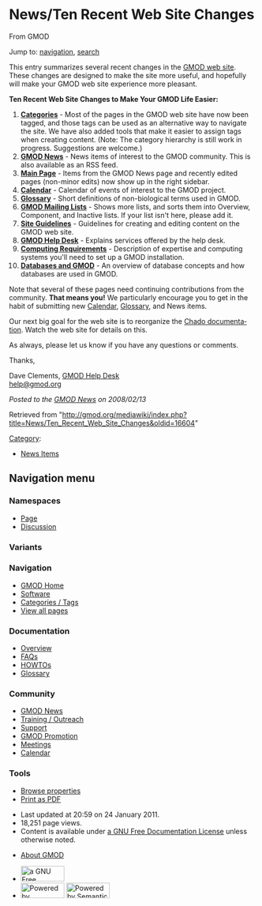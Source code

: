 <div id="mw-page-base" class="noprint">

</div>

<div id="mw-head-base" class="noprint">

</div>

<div id="content" class="mw-body" role="main">

<span id="top"></span>

<div id="mw-js-message" style="display:none;">

</div>



# <span dir="auto">News/Ten Recent Web Site Changes</span>

<div id="bodyContent">

<div id="siteSub">

From GMOD

</div>

<div id="contentSub">

</div>

<div id="jump-to-nav" class="mw-jump">

Jump to: [navigation](#mw-navigation), [search](#p-search)

</div>

<div id="mw-content-text" class="mw-content-ltr" lang="en" dir="ltr">

This entry summarizes several recent changes in the [GMOD web
site](../Main_Page "Main Page"). These changes are designed to make the
site more useful, and hopefully will make your GMOD web site experience
more pleasant.

**Ten Recent Web Site Changes to Make Your GMOD Life Easier:**

1.  **[Categories](../Categories "Categories")** - Most of the pages in
    the GMOD web site have now been tagged, and those tags can be used
    as an alternative way to navigate the site. We have also added tools
    that make it easier to assign tags when creating content. (Note: The
    category hierarchy is still work in progress. Suggestions are
    welcome.)
2.  **[GMOD News](../GMOD_News "GMOD News")** - News items of interest
    to the GMOD community. This is also available as an RSS feed.
3.  **[Main Page](../Main_Page "Main Page")** - Items from the GMOD News
    page and recently edited pages (non-minor edits) now show up in the
    right sidebar.
4.  **[Calendar](../Calendar "Calendar")** - Calendar of events of
    interest to the GMOD project.
5.  **[Glossary](../Glossary "Glossary")** - Short definitions of
    non-biological terms used in GMOD.
6.  **[GMOD Mailing
    Lists](../GMOD_Mailing_Lists "GMOD Mailing Lists")** - Shows more
    lists, and sorts them into Overview, Component, and Inactive lists.
    If your list isn't here, please add it.
7.  **[Site Guidelines](../Site_Guidelines "Site Guidelines")** -
    Guidelines for creating and editing content on the GMOD web site.
8.  **[GMOD Help Desk](../GMOD_Help_Desk "GMOD Help Desk")** - Explains
    services offered by the help desk.
9.  **[Computing
    Requirements](../Computing_Requirements "Computing Requirements")** -
    Description of expertise and computing systems you'll need to set up
    a GMOD installation.
10. **[Databases and
    GMOD](../Databases_and_GMOD "Databases and GMOD")** - An overview of
    database concepts and how databases are used in GMOD.

Note that several of these pages need continuing contributions from the
community. **That means you!** We particularly encourage you to get in
the habit of submitting new [Calendar](../Calendar "Calendar"),
[Glossary](../Glossary "Glossary"), and News items.

Our next big goal for the web site is to reorganize the [Chado
documentation](../Category:Chado "Category:Chado"). Watch the web site
for details on this.

As always, please let us know if you have any questions or comments.

Thanks,

Dave Clements, [GMOD Help Desk](../GMOD_Help_Desk "GMOD Help Desk")  
<a href="mailto:help@gmod.org" class="external text"
rel="nofollow">help@gmod.org</a>

  

<div class="newsfooter">

*Posted to the [GMOD News](../GMOD_News "GMOD News") on 2008/02/13*

</div>

</div>

<div class="printfooter">

Retrieved from
"<http://gmod.org/mediawiki/index.php?title=News/Ten_Recent_Web_Site_Changes&oldid=16604>"

</div>

<div id="catlinks" class="catlinks">

<div id="mw-normal-catlinks" class="mw-normal-catlinks">

[Category](../Special:Categories "Special:Categories"):

- [News Items](../Category:News_Items "Category:News Items")

</div>

</div>

<div class="visualClear">

</div>

</div>

</div>

<div id="mw-navigation">

## Navigation menu

<div id="mw-head">



<div id="left-navigation">

<div id="p-namespaces" class="vectorTabs" role="navigation"
aria-labelledby="p-namespaces-label">

### Namespaces

- <span id="ca-nstab-main"><a href="Ten_Recent_Web_Site_Changes" accesskey="c"
  title="View the content page [c]">Page</a></span>
- <span id="ca-talk"><a
  href="http://gmod.org/mediawiki/index.php?title=Talk:News/Ten_Recent_Web_Site_Changes&amp;action=edit&amp;redlink=1"
  accesskey="t"
  title="Discussion about the content page [t]">Discussion</a></span>

</div>

<div id="p-variants" class="vectorMenu emptyPortlet" role="navigation"
aria-labelledby="p-variants-label">

### 

### Variants[](#)

<div class="menu">

</div>

</div>

</div>

<div id="right-navigation">





</div>



</div>

</div>

</div>

<div id="mw-panel">

<div id="p-logo" role="banner">

<a href="../Main_Page"
style="background-image: url(../../images/GMOD-cogs.png);"
title="Visit the main page"></a>

</div>

<div id="p-Navigation" class="portal" role="navigation"
aria-labelledby="p-Navigation-label">

### Navigation

<div class="body">

- <span id="n-GMOD-Home">[GMOD Home](../Main_Page)</span>
- <span id="n-Software">[Software](../GMOD_Components)</span>
- <span id="n-Categories-.2F-Tags">[Categories /
  Tags](../Categories)</span>
- <span id="n-View-all-pages">[View all
  pages](../Special:AllPages)</span>

</div>

</div>

<div id="p-Documentation" class="portal" role="navigation"
aria-labelledby="p-Documentation-label">

### Documentation

<div class="body">

- <span id="n-Overview">[Overview](../Overview)</span>
- <span id="n-FAQs">[FAQs](../Category:FAQ)</span>
- <span id="n-HOWTOs">[HOWTOs](../Category:HOWTO)</span>
- <span id="n-Glossary">[Glossary](../Glossary)</span>

</div>

</div>

<div id="p-Community" class="portal" role="navigation"
aria-labelledby="p-Community-label">

### Community

<div class="body">

- <span id="n-GMOD-News">[GMOD News](../GMOD_News)</span>
- <span id="n-Training-.2F-Outreach">[Training /
  Outreach](../Training_and_Outreach)</span>
- <span id="n-Support">[Support](../Support)</span>
- <span id="n-GMOD-Promotion">[GMOD Promotion](../GMOD_Promotion)</span>
- <span id="n-Meetings">[Meetings](../Meetings)</span>
- <span id="n-Calendar">[Calendar](../Calendar)</span>

</div>

</div>

<div id="p-tb" class="portal" role="navigation"
aria-labelledby="p-tb-label">

### Tools

<div class="body">


- <span id="t-smwbrowselink"><a href="../Special:Browse/News-2FTen_Recent_Web_Site_Changes"
  rel="smw-browse">Browse properties</a></span>
- <span id="t-pdf">[Print as
  PDF](http://gmod.org/mediawiki/index.php?title=Special:PdfPrint&page=News/Ten_Recent_Web_Site_Changes)</span>

</div>

</div>

</div>

</div>

<div id="footer" role="contentinfo">

- <span id="footer-info-lastmod">Last updated at 20:59 on 24 January
  2011.</span>
- <span id="footer-info-viewcount">18,251 page views.</span>
- <span id="footer-info-copyright">Content is available under
  <a href="http://www.gnu.org/licenses/fdl-1.3.html" class="external"
  rel="nofollow">a GNU Free Documentation License</a> unless otherwise
  noted.</span>

<!-- -->

- <span id="footer-places-about">[About
  GMOD](../GMOD:About "GMOD:About")</span>

<!-- -->

- <span id="footer-copyrightico">[<img src="http://www.gnu.org/graphics/gfdl-logo-small.png" width="88"
  height="31" alt="a GNU Free Documentation License" />](http://www.gnu.org/licenses/fdl-1.3.html)</span>
- <span id="footer-poweredbyico">[<img
  src="../../mediawiki/skins/common/images/poweredby_mediawiki_88x31.png"
  width="88" height="31" alt="Powered by MediaWiki" />](http://www.mediawiki.org/)
  [<img
  src="../../mediawiki/extensions/SemanticMediaWiki/resources/images/smw_button.png"
  width="88" height="31" alt="Powered by Semantic MediaWiki" />](https://www.semantic-mediawiki.org/wiki/Semantic_MediaWiki)</span>

<div style="clear:both">

</div>

</div>
